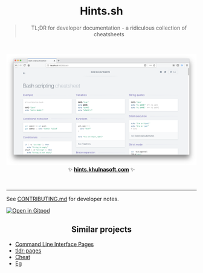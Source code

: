 <h1 align='center'>Hints.sh</h1>

<blockquote align='center'>
TL;DR for developer documentation - a ridiculous collection of cheatsheets
</blockquote>

<br>

<p align='center'>
<a href='https://hints.khulnasoft.com/'><img src='.github/images/screenshot.png' width=600></a>
<br>
✨ <b><a href='https://hints.khulnasoft.com/'>hints.khulnasoft.com</a></b> ✨
</p>

<br>

---

See [CONTRIBUTING.md](CONTRIBUTING.md) for developer notes.

[![Open in Gitpod](https://gitpod.io/button/open-in-gitpod.svg)](https://gitpod.io/#https://github.com/khulnasoft/cheatsheets)

<h2 align='center'>Similar projects</h1>

- [Command Line Interface Pages](https://github.com/command-line-interface-pages)
- [tldr-pages](https://github.com/tldr-pages/tldr)
- [Cheat](https://github.com/cheat/cheat)
- [Eg](https://github.com/srsudar/eg)
